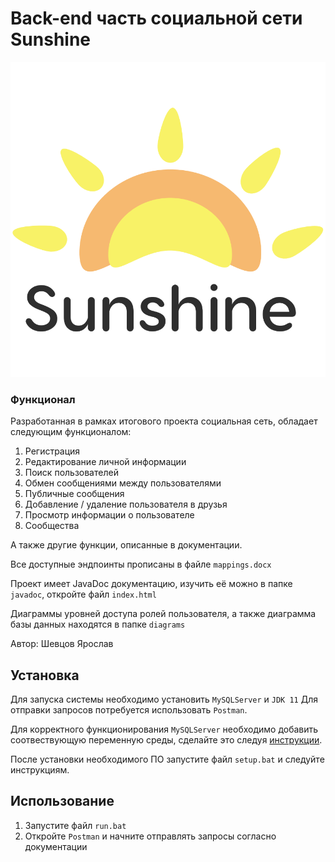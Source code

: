 # Back-end часть социальной сети Sunshine
![Logo image](./logo.png)
### Функционал

Разработанная в рамках итогового проекта социальная сеть, обладает следующим функционалом:
1. Регистрация
2. Редактирование личной информации
3. Поиск пользователей
4. Обмен сообщениями между пользователями
5. Публичные сообщения
6. Добавление / удаление пользователя в друзья
7. Просмотр информации о пользователе
8. Сообщества

А также другие функции, описанные в документации.

Все доступные эндпоинты прописаны в файле `mappings.docx`

Проект имеет JavaDoc документацию, изучить её можно в папке `javadoc`, откройте файл `index.html`

Диаграммы уровней доступа ролей пользователя, 
а также диаграмма базы данных находятся в папке `diagrams`

Автор: Шевцов Ярослав

## Установка
Для запуска системы необходимо установить `MySQLServer` и 
`JDK 11` Для отправки запросов потребуется 
использовать `Postman`. 

Для корректного функционирования `MySQLServer` необходимо добавить
соотвествующую переменную среды, сделайте это следуя
[инструкции](https://www.tutorialspoint.com/adding-mysql-to-windows-path).

После установки необходимого ПО запустите файл `setup.bat` и следуйте инструкциям.
## Использование
1. Запустите файл `run.bat`
2. Откройте `Postman` и начните отправлять запросы согласно документации

